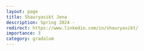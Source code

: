 ```yaml
---
layout: page
title: Shauryasikt Jena
description: Spring 2024 -
redirect: https://www.linkedin.com/in/shauryasikt/
importance: 3
category: gradalum
---
```


